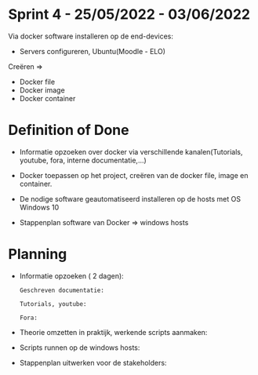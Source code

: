 # Sprint 4 - 25/05/2022 - 03/06/2022

Via docker software installeren op de end-devices:

-	Servers configureren, Ubuntu(Moodle - ELO)

Creëren =>

-	Docker file
-	Docker image
-	Docker container

# Definition of Done


-	Informatie opzoeken over docker via verschillende kanalen(Tutorials, youtube, fora, interne documentatie,...)

-	Docker toepassen op het project, creëren van de docker file, image en container.

-	De nodige software geautomatiseerd installeren op de hosts met OS Windows 10

-	Stappenplan software van Docker => windows hosts

# Planning

-	Informatie opzoeken ( 2 dagen):	
	 
		Geschreven documentatie: 
		
		Tutorials, youtube:
						
		Fora:
					
									
-	Theorie omzetten in praktijk, werkende scripts aanmaken:

-	Scripts runnen op de windows hosts:

-	Stappenplan uitwerken voor de stakeholders: 
